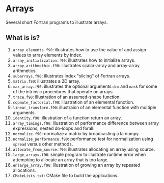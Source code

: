 # Arrays

Several short Fortran programs to illustrate arrays.

## What is is?

1. `array_elements.f90`: illustrates how to use the value of and assign
   values to array elements by index.
1. `array_initialization.f90`: illustrates how to initialize arrays.
1. `array_arithmethic.f90`: illustrates scalar-array and array-array arithmetics.
1. `subarrays.f90`: illustrates index "slicing" of Fortran arrays.
1. `matrix.f90`: illustrates a 2D array.
1. `max_array.f90`: illustrates the optional arguments `dim` and `mask` for
   some of the intrinsic procedures that operate on arrays.
1. `trace.f90`: illustration of an assumed-shape function.
1. `copmute_factorial.f90`: illustration of an elemental function.
1. `linear_transform.f90`: illustraion of an elemental function with multiple
   arguments.
1. `identity.f90`: illustration of a function return an array.
1. `array_timings.f90`: illustration of performance difference between array
   expressions, nested do-loops and forall.
1. `normalize.f90`: normalize a matrix by broadcasting a la numpy.
1. `normalize_performance.f90`: performance test for normalization using
   `spread` versus other methods.
1. `allocate_from_source.f90`: illustrates allocating an array using source.
1. `large_arrays.f90`: simple program to illustrate runtime error when
   attempting to allocate an array that is too large.
1. `enlarge_array.f90`: illustration of growing an array by repeated
   allocations.
1. `CMakeLists.txt`: CMake file to build the applications.
